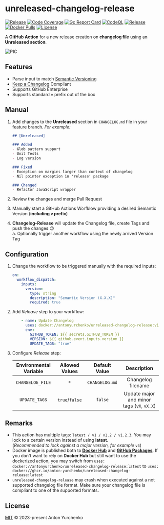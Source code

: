 # unreleased-changelog-release

[![Release](https://img.shields.io/github/v/release/anton-yurchenko/unreleased-changelog-release)](https://github.com/anton-yurchenko/unreleased-changelog-release/releases/latest)
[![Code Coverage](https://codecov.io/gh/anton-yurchenko/unreleased-changelog-release/branch/main/graph/badge.svg)](https://codecov.io/gh/anton-yurchenko/unreleased-changelog-release)
[![Go Report Card](https://goreportcard.com/badge/github.com/anton-yurchenko/unreleased-changelog-release)](https://goreportcard.com/report/github.com/anton-yurchenko/unreleased-changelog-release)
[![CodeQL](https://github.com/anton-yurchenko/unreleased-changelog-release/workflows/CodeQL/badge.svg)](https://github.com/anton-yurchenko/unreleased-changelog-release/actions?query=workflow%3ACodeQL)
[![Release](https://github.com/anton-yurchenko/unreleased-changelog-release/actions/workflows/release.yml/badge.svg)](https://github.com/anton-yurchenko/unreleased-changelog-release/actions/workflows/release.yml)
[![Docker Pulls](https://img.shields.io/docker/pulls/antonyurchenko/unreleased-changelog-release)](https://hub.docker.com/r/antonyurchenko/unreleased-changelog-release)
[![License](https://img.shields.io/github/license/anton-yurchenko/unreleased-changelog-release)](LICENSE.md)

A **GitHub Action** for a new release creation on **changelog file** using an **Unreleased section**.  

![PIC](docs/images/demo.gif)

## Features

- Parse input to match [Semantic Versioning](https://semver.org/)
- [Keep a Changelog](https://keepachangelog.com/) Compliant
- Supports GitHub Enterprise
- Supports standard `v` prefix out of the box

## Manual

1. Add changes to the **Unreleased** section in `CHANGELOG.md` file in your feature branch. *For example:*

    ```markdown
    ## [Unreleased]

    ### Added
    - Glob pattern support
    - Unit Tests
    - Log version
    
    ### Fixed
    - Exception on margins larger than context of changelog
    - Nil pointer exception in 'release' package
    
    ### Changed
    - Refactor JavaScript wrapper
    ```

2. Review the changes and merge Pull Request
3. Manually start a GitHub Actions Worfklow providing a desired Semantic Version (**including `v` prefix**)
4. **Changelog-Release** will update the Changelog file, create Tags and push the changes :wink:  
    a. Optionally trigger another workflow using the newly arrived Version Tag

## Configuration

1. Change the workflow to be triggered manually with the required inputs:

    ```yaml
    on:
      workflow_dispatch:
        inputs:
          version:
            type: string
            description: "Semantic Version (X.X.X)"
            required: true
    ```

2. Add *Release* step to your workflow:

    ```yaml
        - name: Update Changelog
          uses: docker://antonyurchenko/unreleased-changelog-release:v1
          env:
            GITHUB_TOKEN: ${{ secrets.GITHUB_TOKEN }}
            VERSION: ${{ github.event.inputs.version }}
            UPDATE_TAGS: "true"
    ```

3. Configure *Release* step:

    | Environmental Variable  | Allowed Values    | Default Value     | Description                                |
    |:-----------------------:|:-----------------:|:-----------------:|:------------------------------------------:|
    | `CHANGELOG_FILE`        | `*`               | `CHANGELOG.md`    | Changelog filename                         |
    | `UPDATE_TAGS`           | `true`/`false`    | `false`           | Update major and minor tags (`vX`, `vX.X`) |

## Remarks

- This action has multiple tags: `latest / v1 / v1.2 / v1.2.3`. You may lock to a certain version instead of using **latest**.  
(*Recommended to lock against a major version, for example* `v4`)
- Docker image is published both to [**Docker Hub**](https://hub.docker.com/r/antonyurchenko/unreleased-changelog-release) and [**GitHub Packages**](https://github.com/anton-yurchenko/unreleased-changelog-release/packages). If you don't want to rely on **Docker Hub** but still want to use the dockerized action, you may switch from `uses: docker://antonyurchenko/unreleased-changelog-release:latest` to `uses: docker://ghcr.io/anton-yurchenko/unreleased-changelog-release:latest`
- `unreleased-changelog-release` may crash when executed against a not supported changelog file format. Make sure your changelog file is compliant to one of the supported formats.

## License

[MIT](LICENSE.md) © 2023-present Anton Yurchenko
